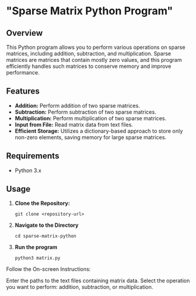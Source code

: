 # "Sparse Matrix Python Program"

## Overview
This Python program allows you to perform various operations on sparse matrices, including addition, subtraction, and multiplication. Sparse matrices are matrices that contain mostly zero values, and this program efficiently handles such matrices to conserve memory and improve performance.

## Features
- **Addition:** Perform addition of two sparse matrices.
- **Subtraction:** Perform subtraction of two sparse matrices.
- **Multiplication:** Perform multiplication of two sparse matrices.
- **Input from File:** Read matrix data from text files.
- **Efficient Storage:** Utilizes a dictionary-based approach to store only non-zero elements, saving memory for large sparse matrices.

## Requirements
- Python 3.x

## Usage
1. **Clone the Repository:**
 	```
   git clone <repository-url>
	```

2. **Navigate to the Directory**
	```
	cd sparse-matrix-python
	```
3. **Run the program**
	```
	python3 matrix.py
	```
Follow the On-screen Instructions:

Enter the paths to the text files containing matrix data.
Select the operation you want to perform: addition, subtraction, or multiplication.



